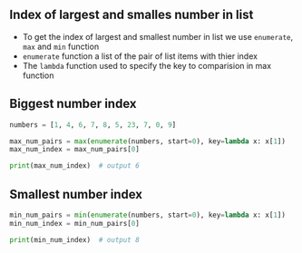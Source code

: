 ## Index of largest and smalles number in list

- To get the index of largest and smallest number in list we use `enumerate`, `max` and `min` function
- `enumerate` function a list of the pair of list items with thier index
- The `lambda` function used to specify the key to comparision in max function

## Biggest number index

```python
numbers = [1, 4, 6, 7, 8, 5, 23, 7, 0, 9]

max_num_pairs = max(enumerate(numbers, start=0), key=lambda x: x[1])
max_num_index = max_num_pairs[0]

print(max_num_index)  # output 6
```

## Smallest number index
```python
min_num_pairs = min(enumerate(numbers, start=0), key=lambda x: x[1])
min_num_index = min_num_pairs[0]

print(min_num_index)  # output 8
```